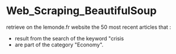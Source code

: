 # Web_Scraping_BeautifulSoup
retrieve on the lemonde.fr website the 50 most recent articles that :     
- result from the search of the keyword "crisis    
- are part of the category "Economy". 
